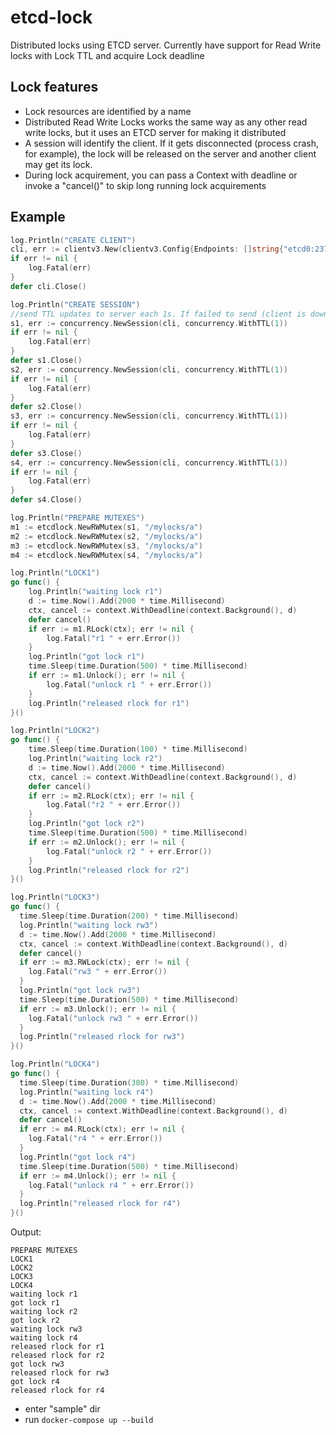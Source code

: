 # etcd-lock
Distributed locks using ETCD server. Currently have support for Read Write locks with Lock TTL and acquire Lock deadline

## Lock features
  * Lock resources are identified by a name
  * Distributed Read Write Locks works the same way as any other read write locks, but it uses an ETCD server for making it distributed
  * A session will identify the client. If it gets disconnected (process crash, for example), the lock will be released on the server and another client may get its lock.
  * During lock acquirement, you can pass a Context with deadline or invoke a "cancel()" to skip long running lock acquirements

## Example

```go
log.Println("CREATE CLIENT")
cli, err := clientv3.New(clientv3.Config{Endpoints: []string{"etcd0:2379"}})
if err != nil {
	log.Fatal(err)
}
defer cli.Close()

log.Println("CREATE SESSION")
//send TTL updates to server each 1s. If failed to send (client is down or without communications), lock will be released
s1, err := concurrency.NewSession(cli, concurrency.WithTTL(1))
if err != nil {
	log.Fatal(err)
}
defer s1.Close()
s2, err := concurrency.NewSession(cli, concurrency.WithTTL(1))
if err != nil {
	log.Fatal(err)
}
defer s2.Close()
s3, err := concurrency.NewSession(cli, concurrency.WithTTL(1))
if err != nil {
	log.Fatal(err)
}
defer s3.Close()
s4, err := concurrency.NewSession(cli, concurrency.WithTTL(1))
if err != nil {
	log.Fatal(err)
}
defer s4.Close()

log.Println("PREPARE MUTEXES")
m1 := etcdlock.NewRWMutex(s1, "/mylocks/a")
m2 := etcdlock.NewRWMutex(s2, "/mylocks/a")
m3 := etcdlock.NewRWMutex(s3, "/mylocks/a")
m4 := etcdlock.NewRWMutex(s4, "/mylocks/a")

log.Println("LOCK1")
go func() {
	log.Println("waiting lock r1")
	d := time.Now().Add(2000 * time.Millisecond)
	ctx, cancel := context.WithDeadline(context.Background(), d)
	defer cancel()
	if err := m1.RLock(ctx); err != nil {
		log.Fatal("r1 " + err.Error())
	}
	log.Println("got lock r1")
	time.Sleep(time.Duration(500) * time.Millisecond)
	if err := m1.Unlock(); err != nil {
		log.Fatal("unlock r1 " + err.Error())
	}
	log.Println("released rlock for r1")
}()

log.Println("LOCK2")
go func() {
	time.Sleep(time.Duration(100) * time.Millisecond)
	log.Println("waiting lock r2")
	d := time.Now().Add(2000 * time.Millisecond)
	ctx, cancel := context.WithDeadline(context.Background(), d)
	defer cancel()
	if err := m2.RLock(ctx); err != nil {
		log.Fatal("r2 " + err.Error())
	}
	log.Println("got lock r2")
	time.Sleep(time.Duration(500) * time.Millisecond)
	if err := m2.Unlock(); err != nil {
		log.Fatal("unlock r2 " + err.Error())
	}
	log.Println("released rlock for r2")
}()

log.Println("LOCK3")
go func() {
  time.Sleep(time.Duration(200) * time.Millisecond)
  log.Println("waiting lock rw3")
  d := time.Now().Add(2000 * time.Millisecond)
  ctx, cancel := context.WithDeadline(context.Background(), d)
  defer cancel()
  if err := m3.RWLock(ctx); err != nil {
    log.Fatal("rw3 " + err.Error())
  }
  log.Println("got lock rw3")
  time.Sleep(time.Duration(500) * time.Millisecond)
  if err := m3.Unlock(); err != nil {
    log.Fatal("unlock rw3 " + err.Error())
  }
  log.Println("released rlock for rw3")
}()

log.Println("LOCK4")
go func() {
  time.Sleep(time.Duration(300) * time.Millisecond)
  log.Println("waiting lock r4")
  d := time.Now().Add(2000 * time.Millisecond)
  ctx, cancel := context.WithDeadline(context.Background(), d)
  defer cancel()
  if err := m4.RLock(ctx); err != nil {
    log.Fatal("r4 " + err.Error())
  }
  log.Println("got lock r4")
  time.Sleep(time.Duration(500) * time.Millisecond)
  if err := m4.Unlock(); err != nil {
    log.Fatal("unlock r4 " + err.Error())
  }
  log.Println("released rlock for r4")
}()
```

Output:
```text
PREPARE MUTEXES
LOCK1
LOCK2
LOCK3
LOCK4
waiting lock r1
got lock r1
waiting lock r2
got lock r2
waiting lock rw3
waiting lock r4
released rlock for r1
released rlock for r2
got lock rw3
released rlock for rw3
got lock r4
released rlock for r4
```
  * enter "sample" dir
  * run ```docker-compose up --build```
